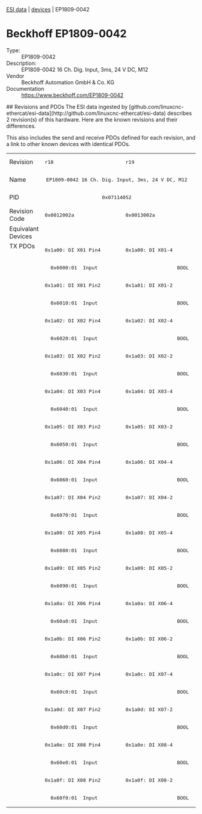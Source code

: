 <div class="nav"><a href="/esi-data">ESI data</a> | <a href="/esi-data/devices">devices</a> | EP1809-0042</div>

#  Beckhoff EP1809-0042

<dl>
  <dt>Type:</dt><dd>EP1809-0042</dd>
  <dt>Description:</dt><dd>EP1809-0042 16 Ch. Dig. Input, 3ms, 24 V DC, M12</dd>
  <dt>Vendor</dt><dd>Beckhoff Automation GmbH & Co. KG</dd>
  <dt>Documentation</dt><dd><a href="https://www.beckhoff.com/EP1809-0042">https://www.beckhoff.com/EP1809-0042</a></dd>
</dl>
## Revisions and PDOs
The ESI data ingested by [github.com/linuxcnc-ethercat/esi-data](http://github.com/linuxcnc-ethercat/esi-data) describes 2 revision(s) of this hardware.  Here are the known revisions and their differences.

This also includes the send and receive PDOs defined for each revision, and a link to other known devices with identical PDOs.

<table>
<tr >
<td class="first">Revision</td>
<td ><pre>r18</pre></td>
<td ><pre>r19</pre></td>
</tr>
<tr >
<td class="first">Name</td>
<td  colspan=2 align="center"><pre>EP1809-0042 16 Ch. Dig. Input, 3ms, 24 V DC, M12</pre></td>
</tr>
<tr >
<td class="first">PID</td>
<td  colspan=2 align="center"><pre>0x07114052</pre></td>
</tr>
<tr >
<td class="first">Revision Code</td>
<td ><pre>0x0012002a</pre></td>
<td ><pre>0x0013002a</pre></td>
</tr>
<tr >
<td class="first">Equivalant Devices</td>
<td  colspan=2 align="center"></td>
</tr>
<tr class="txpdo pdosection">
<td class="first" rowspan=32 valign=top>TX PDOs</td>
<td><pre>0x1a00: DI X01 Pin4</pre></td>
<td><pre>0x1a00: DI X01-4</pre></td>
<td></td>
</tr>
<tr class="txpdo">
<td  colspan=2 align="left"><pre>  0x6000:01  Input                           BOOL</pre></td>
</tr>
<tr class="txpdo pdosection">
<td ><pre>0x1a01: DI X01 Pin2</pre></td>
<td ><pre>0x1a01: DI X01-2</pre></td>
</tr>
<tr class="txpdo">
<td  colspan=2 align="left"><pre>  0x6010:01  Input                           BOOL</pre></td>
</tr>
<tr class="txpdo pdosection">
<td ><pre>0x1a02: DI X02 Pin4</pre></td>
<td ><pre>0x1a02: DI X02-4</pre></td>
</tr>
<tr class="txpdo">
<td  colspan=2 align="left"><pre>  0x6020:01  Input                           BOOL</pre></td>
</tr>
<tr class="txpdo pdosection">
<td ><pre>0x1a03: DI X02 Pin2</pre></td>
<td ><pre>0x1a03: DI X02-2</pre></td>
</tr>
<tr class="txpdo">
<td  colspan=2 align="left"><pre>  0x6030:01  Input                           BOOL</pre></td>
</tr>
<tr class="txpdo pdosection">
<td ><pre>0x1a04: DI X03 Pin4</pre></td>
<td ><pre>0x1a04: DI X03-4</pre></td>
</tr>
<tr class="txpdo">
<td  colspan=2 align="left"><pre>  0x6040:01  Input                           BOOL</pre></td>
</tr>
<tr class="txpdo pdosection">
<td ><pre>0x1a05: DI X03 Pin2</pre></td>
<td ><pre>0x1a05: DI X03-2</pre></td>
</tr>
<tr class="txpdo">
<td  colspan=2 align="left"><pre>  0x6050:01  Input                           BOOL</pre></td>
</tr>
<tr class="txpdo pdosection">
<td ><pre>0x1a06: DI X04 Pin4</pre></td>
<td ><pre>0x1a06: DI X04-4</pre></td>
</tr>
<tr class="txpdo">
<td  colspan=2 align="left"><pre>  0x6060:01  Input                           BOOL</pre></td>
</tr>
<tr class="txpdo pdosection">
<td ><pre>0x1a07: DI X04 Pin2</pre></td>
<td ><pre>0x1a07: DI X04-2</pre></td>
</tr>
<tr class="txpdo">
<td  colspan=2 align="left"><pre>  0x6070:01  Input                           BOOL</pre></td>
</tr>
<tr class="txpdo pdosection">
<td ><pre>0x1a08: DI X05 Pin4</pre></td>
<td ><pre>0x1a08: DI X05-4</pre></td>
</tr>
<tr class="txpdo">
<td  colspan=2 align="left"><pre>  0x6080:01  Input                           BOOL</pre></td>
</tr>
<tr class="txpdo pdosection">
<td ><pre>0x1a09: DI X05 Pin2</pre></td>
<td ><pre>0x1a09: DI X05-2</pre></td>
</tr>
<tr class="txpdo">
<td  colspan=2 align="left"><pre>  0x6090:01  Input                           BOOL</pre></td>
</tr>
<tr class="txpdo pdosection">
<td ><pre>0x1a0a: DI X06 Pin4</pre></td>
<td ><pre>0x1a0a: DI X06-4</pre></td>
</tr>
<tr class="txpdo">
<td  colspan=2 align="left"><pre>  0x60a0:01  Input                           BOOL</pre></td>
</tr>
<tr class="txpdo pdosection">
<td ><pre>0x1a0b: DI X06 Pin2</pre></td>
<td ><pre>0x1a0b: DI X06-2</pre></td>
</tr>
<tr class="txpdo">
<td  colspan=2 align="left"><pre>  0x60b0:01  Input                           BOOL</pre></td>
</tr>
<tr class="txpdo pdosection">
<td ><pre>0x1a0c: DI X07 Pin4</pre></td>
<td ><pre>0x1a0c: DI X07-4</pre></td>
</tr>
<tr class="txpdo">
<td  colspan=2 align="left"><pre>  0x60c0:01  Input                           BOOL</pre></td>
</tr>
<tr class="txpdo pdosection">
<td ><pre>0x1a0d: DI X07 Pin2</pre></td>
<td ><pre>0x1a0d: DI X07-2</pre></td>
</tr>
<tr class="txpdo">
<td  colspan=2 align="left"><pre>  0x60d0:01  Input                           BOOL</pre></td>
</tr>
<tr class="txpdo pdosection">
<td ><pre>0x1a0e: DI X08 Pin4</pre></td>
<td ><pre>0x1a0e: DI X08-4</pre></td>
</tr>
<tr class="txpdo">
<td  colspan=2 align="left"><pre>  0x60e0:01  Input                           BOOL</pre></td>
</tr>
<tr class="txpdo pdosection">
<td ><pre>0x1a0f: DI X08 Pin2</pre></td>
<td ><pre>0x1a0f: DI X08-2</pre></td>
</tr>
<tr class="txpdo">
<td  colspan=2 align="left"><pre>  0x60f0:01  Input                           BOOL</pre></td>
</tr>
</table>
